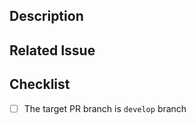 <!--- Hi, thanks for considering make a PR contribution to Snap Hutao, we appreciate your work. -->
<!--- Before you create this PR, please fill the following form and checklist -->

## Description

<!--- Describe your changes -->

## Related Issue

<!--- If there's an associated issue, please use [GitHub Keyword](https://docs.github.com/en/get-started/writing-on-github/working-with-advanced-formatting/using-keywords-in-issues-and-pull-requests) to link it -->
<!-- e.g. fix #999, resolve #999, close #999 -->

## Checklist

- [ ] The target PR branch is `develop` branch
